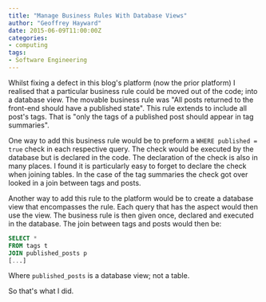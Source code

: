 ```yaml
---
title: "Manage Business Rules With Database Views"
author: "Geoffrey Hayward"
date: 2015-06-09T11:00:00Z
categories:
- computing
tags:
- Software Engineering
---
```

Whilst fixing a defect in this blog's platform (now the prior platform) I realised that a particular business rule could be moved out of the code; into a database view. The movable business rule was "All posts returned to the front-end should have a published state". This rule extends to include all post's tags. That is "only the tags of a published post should appear in tag summaries".

<!--more-->

One way to add this business rule would be to preform a `WHERE published = true` check in each respective query. The check would be executed by the database but is declared in the code. The declaration of the check is also in many places. I found it is particularly easy to forget to declare the check when joining tables. In the case of the tag summaries the check got over looked in a join between tags and posts.

Another way to add this rule to the platform would be to create a database view that encompasses the rule. Each query that has the aspect would then use the view. The business rule is then given once, declared and executed in the database. The join between tags and posts would then be:

```sql
SELECT *
FROM tags t
JOIN published_posts p
[...]
```

Where `published_posts` is a database view; not a table.

So that's what I did.
